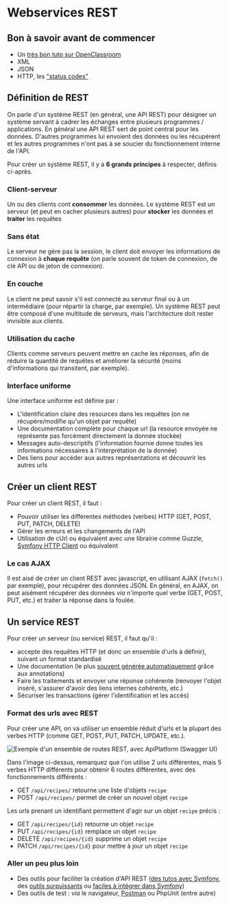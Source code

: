 # Webservices REST

## Bon à savoir avant de commencer

- Un [très bon tuto sur OpenClassroom](https://openclassrooms.com/fr/courses/6573181-adoptez-les-api-rest-pour-vos-projets-web)
- XML
- JSON
- HTTP, les ["status codes"](https://restfulapi.net/http-status-codes/)


## Définition de REST

On parle d'un système REST (en général, une API REST) pour désigner un système servant à cadrer les échanges entre plusieurs programmes / applications. En général une API REST sert de point central pour les données. D'autres programmes lui envoient des données ou les récupèrent et les autres programmes n'ont pas à se soucier du fonctionnement interne de l'API.

Pour créer un système REST, il y a **6 grands principes** à respecter, définis ci-après.

### Client-serveur

Un ou des clients cont **consommer** les données. Le système REST est un serveur (et peut en cacher plusieurs autres) pour **stocker** les données et **traiter** les requêtes

### Sans état

Le serveur ne gère pas la session, le client doit envoyer les informations de connexion à **chaque requête** (on parle souvent de token de connexion, de clé API ou de jeton de connexion).

### En couche 

Le client ne peut savoir s'il est connecté au serveur final ou à un intermédiaire (pour répartir la charge, par exemple). Un système REST peut être composé d'une multitude de serveurs, mais l'architecture doit rester invisible aux clients.

### Utilisation du cache

Clients comme serveurs peuvent mettre en cache les réponses, afin de réduire la quantité de requêtes et améliorer la sécurité (moins d'informations qui transitent, par exemple).

### Interface uniforme

Une interface uniforme est définie par :
- L'identification claire des resources dans les requêtes (on ne récupère/modifie qu'un objet par requête)
- Une documentation complète pour chaque url (la resource envoyée ne représente pas forcément directement la donnée stockée)
- Messages auto-descriptifs (l'information fournie donne toutes les informations nécessaires à l'interprétation de la donnée)
- Des liens pour accéder aux autres représentations et découvrir les autres urls


## Créer un client REST

Pour créer un client REST, il faut :
- Pouvoir utiliser les différentes méthodes (verbes) HTTP (GET, POST, PUT, PATCH, DELETE)
- Gérer les erreurs et les changements de l'API
- Utilisation de cUrl ou équivalent avec une librairie comme Guzzle, [Symfony HTTP Client](https://symfony.com/doc/current/http_client.html) ou équivalent

### Le cas AJAX

Il est aisé de créer un client REST avec javascript, en utilisant AJAX (`fetch()` par exemple), pour récupérer des données JSON.
En général, en AJAX, on peut aisément récupérer des données *via* n'importe quel verbe (GET, POST, PUT, etc.) et traiter la réponse dans la foulée.


## Un service REST

Pour créer un serveur (ou service) REST, il faut qu'il : 
- accepte des requêtes HTTP (et donc un ensemble d'urls à définir), suivant un format standardisé
- Une documentation (le plus [souvent générée automatiquement](https://symfony.com/doc/current/bundles/NelmioApiDocBundle/index.html) grâce aux annotations)
- Faire les traitements et envoyer une réponse cohérente (renvoyer l'objet inséré, s'assurer d'avoir des liens internes cohérents, etc.)
- Sécuriser les transactions (gérer l'identification et les accès)

### Format des urls avec REST

Pour créer une API, on va utiliser un ensemble réduit d'urls et la plupart des verbes HTTP (comme GET, POST, PUT, PATCH, UPDATE, etc.).

![Exemple d'un ensemble de routes REST, avec ApiPlatform (Swagger UI)](/assets/img/php/rest_example.png)

Dans l'image ci-dessus, remarquez que l'on utilise 2 urls différentes, mais 5 verbes HTTP différents pour obtenir 6 routes différentes, avec des fonctionnements différents :
- GET `/api/recipes/` retourne une liste d'objets `recipe`
- POST `/api/recipes/` permet de créer un nouvel objet `recipe`

Les urls prenant un identifiant permettent d'agir sur un objet `recipe` précis :
- GET `/api/recipes/{id}` retourne un objet `recipe`
- PUT `/api/recipes/{id}` remplace un objet `recipe`
- DELETE `/api/recipes/{id}` supprime un objet `recipe`
- PATCH `/api/recipes/{id}` pour mettre à jour un objet `recipe`

### Aller un peu plus loin

- Des outils pour faciliter la création d'API REST ([des tutos avec Symfony](https://openclassrooms.com/fr/courses/4087036-construisez-une-api-rest-avec-symfony), des [outils surpuissants](https://api-platform.com/) ou [faciles à intégrer dans Symfony](https://github.com/FriendsOfSymfony/FOSRestBundle))
- Des outils de test : *via* le navigateur, [Postman](https://www.postman.com/downloads/) ou PhpUnit (entre autre)
